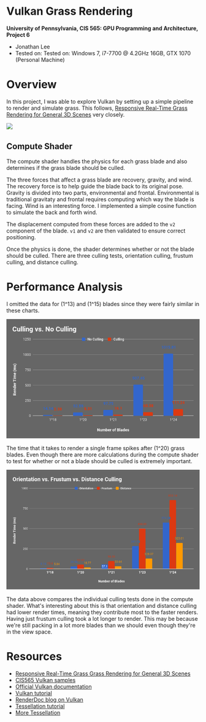 Vulkan Grass Rendering
========================

**University of Pennsylvania, CIS 565: GPU Programming and Architecture, Project 6**

* Jonathan Lee
* Tested on: Tested on: Windows 7, i7-7700 @ 4.2GHz 16GB, GTX 1070 (Personal Machine)

# Overview 

In this project, I was able to explore Vulkan by setting up a simple pipeline to render and simulate grass. This follows, [Responsive Real-Time Grass Rendering for General 3D Scenes](https://www.cg.tuwien.ac.at/research/publications/2017/JAHRMANN-2017-RRTG/JAHRMANN-2017-RRTG-draft.pdf) very closely.

![](img/result3.gif)

## Compute Shader
The compute shader handles the physics for each grass blade and also determines if the grass blade should be culled. 

The three forces that affect a grass blade are recovery, gravity, and wind. The recovery force is to help guide the blade back to its original pose. Gravity is divided into two parts, environmental and frontal. Environmental is traditional gravitaty and frontal requires computing which way the blade is facing. Wind is an interesting force. I implemented a simple cosine function to simulate the back and forth wind.

The displacement computed from these forces are added to the `v2` component of the blade. `v1` and `v2` are then validated to ensure correct positioning. 

Once the physics is done, the shader determines whether or not the blade should be culled. There are three culling tests, orientation culling, frustum culling, and distance culling. 

# Performance Analysis

I omitted the data for (1^13) and (1^15) blades since they were fairly similar in these charts.

![](img/culling-chart.png)

The time that it takes to render a single frame spikes after (1^20) grass blades. Even though there are more calculations during the compute shader to test for whether or not a blade should be culled is extremely important. 

![](img/orientation-frustum-distance-chart.png)

The data above compares the individual culling tests done in the compute shader. What's interesting about this is that orientation and distance culling had lower render times, meaning they contribute most to the faster renders. Having just frustum culling took a lot longer to render. This may be because we're still packing in a lot more blades than we should even though they're in the view space. 

# Resources
* [Responsive Real-Time Grass Grass Rendering for General 3D Scenes](https://www.cg.tuwien.ac.at/research/publications/2017/JAHRMANN-2017-RRTG/JAHRMANN-2017-RRTG-draft.pdf)
* [CIS565 Vulkan samples](https://github.com/CIS565-Fall-2017/Vulkan-Samples)
* [Official Vulkan documentation](https://www.khronos.org/registry/vulkan/)
* [Vulkan tutorial](https://vulkan-tutorial.com/)
* [RenderDoc blog on Vulkan](https://renderdoc.org/vulkan-in-30-minutes.html)
* [Tessellation tutorial](http://in2gpu.com/2014/07/12/tessellation-tutorial-opengl-4-3/)
* [More Tessellation](http://prideout.net/blog/?p=48#levels)


